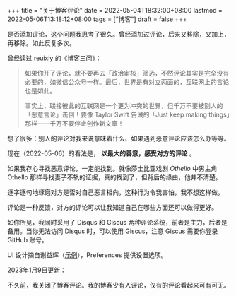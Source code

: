 +++
title = "关于博客评论"
date = 2022-05-04T18:32:00+08:00
lastmod = 2022-05-06T13:18:12+08:00
tags = ["博客"]
draft = false
+++

是否添加评论，这个问题我思考了很久。曾经添加过评论，后来又移除，又加上，再移除。如此反复多次。

曾经读过 reuixiy 的《[博客三问](https://io-oi.me/tech/on-three-questions-about-blogging/)》：

> 如果你开了评论，就不要再去「政治审核」筛选，不然评论其实是完全没有必要的，如微信公众号一样。最后，世界是有对立两面的，互联网上的言论也是如此。
>
> 事实上，联接彼此的互联网是一个更为冲突的世界，但千万不要被别人的「恶意言论」击倒！要像 Taylor Swift 告诫的「Just keep making things」那样——千万不要停止创作新文章！

想了很多：别人的评论对我来说意味着什么、如果遇到恶意评论应该怎么办等等。

现在（2022-05-06）的看法是， **以最大的善意，感受对方的评论** 。

如果我存心寻找恶意评论，一定能找到。就像莎士比亚戏剧 _Othello_ 中男主角 Othello 那样寻找妻子不轨的证据，真的找到了，但背后的缘由，他并不清楚。

逐字逐句地琢磨对方是否对自己恶言相向，这种行为令我害怕，我不想这样做。

评论是一种反馈，对方的评论可以让我知道自己在哪些方面还可以做得更好。

如你所见，我同时采用了 Disqus 和 Giscus 两种评论系统，前者是主力，后者是备用。当你无法访问 Disqus 时，可以使用 Giscus，注意 Giscus 需要你登录 GitHub 账号。

UI 设计摘自谢益辉（[示例](https://yihui.org/cn/2021/07/existence/)），Preferences 提供设置选项。

2023年1月9日更新：

不久前，我关闭了博客评论。我的博客少有人评论，仅有的评论看起来可有可无。